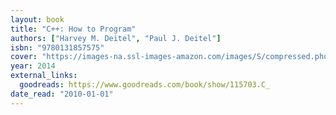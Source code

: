 ```yaml
---
layout: book
title: "C++: How to Program"
authors: ["Harvey M. Deitel", "Paul J. Deitel"]
isbn: "9780131857575"
cover: "https://images-na.ssl-images-amazon.com/images/S/compressed.photo.goodreads.com/books/1386923997i/115703.jpg"
year: 2014
external_links:
  goodreads: https://www.goodreads.com/book/show/115703.C_
date_read: "2010-01-01"
---
```

